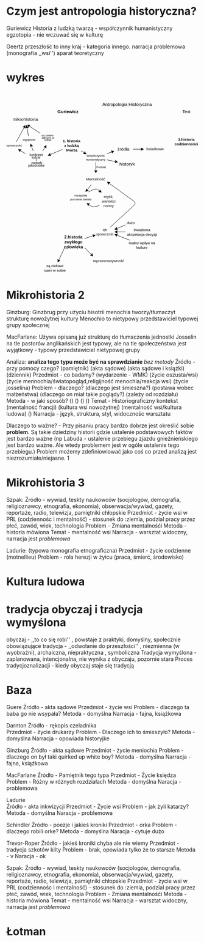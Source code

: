 # Czym jest antropologia historyczna? 
Guriewicz
Historia z ludzką twarzą - współczynnik humanistyczny
egzotopia - nie wczuwać się w kulturę

Geertz
przeszłość to inny kraj - kategoria innego.
narracja problemowa (monografia ,,wsi'')
aparat teoretyczny

# wykres 
<svg xmlns="http://www.w3.org/2000/svg" style="cursor:pointer;max-width:100%;max-height:490px;" xmlns:xlink="http://www.w3.org/1999/xlink" version="1.1" width="518px" viewBox="-0.5 -0.5 518 490" content="&lt;mxfile&gt;&#10;  &lt;diagram id=&quot;Hi7lBlctnwFlsOAV_O0D&quot; name=&quot;Page-1&quot;&gt;&#10;    &lt;mxGraphModel dx=&quot;888&quot; dy=&quot;766&quot; grid=&quot;1&quot; gridSize=&quot;10&quot; guides=&quot;1&quot; tooltips=&quot;1&quot; connect=&quot;1&quot; arrows=&quot;1&quot; fold=&quot;1&quot; page=&quot;1&quot; pageScale=&quot;1&quot; pageWidth=&quot;850&quot; pageHeight=&quot;1100&quot; math=&quot;0&quot; shadow=&quot;0&quot;&gt;&#10;      &lt;root&gt;&#10;        &lt;mxCell id=&quot;0&quot; /&gt;&#10;        &lt;mxCell id=&quot;1&quot; parent=&quot;0&quot; /&gt;&#10;        &lt;mxCell id=&quot;2&quot; value=&quot;Antropologia Historyczna&quot; style=&quot;text;html=1;align=center;verticalAlign=middle;whiteSpace=wrap;rounded=0;&quot; parent=&quot;1&quot; vertex=&quot;1&quot;&gt;&#10;          &lt;mxGeometry x=&quot;345&quot; y=&quot;290&quot; width=&quot;140&quot; height=&quot;70&quot; as=&quot;geometry&quot; /&gt;&#10;        &lt;/mxCell&gt;&#10;        &lt;mxCell id=&quot;4&quot; value=&quot;&amp;lt;b&amp;gt;Guriewicz&amp;lt;span style=&amp;quot;font-family: monospace; font-size: 0px; text-align: start; text-wrap-mode: nowrap;&amp;quot;&amp;gt;%3CmxGraphModel%3E%3Croot%3E%3CmxCell%20id%3D%220%22%2F%3E%3CmxCell%20id%3D%221%22%20parent%3D%220%22%2F%3E%3CmxCell%20id%3D%222%22%20value%3D%22Text%22%20style%3D%22text%3Bhtml%3D1%3Balign%3Dcenter%3BverticalAlign%3Dmiddle%3BwhiteSpace%3Dwrap%3Brounded%3D0%3B%22%20vertex%3D%221%22%20parent%3D%221%22%3E%3CmxGeometry%20x%3D%22230%22%20y%3D%22380%22%20width%3D%2260%22%20height%3D%2230%22%20as%3D%22geometry%22%2F%3E%3C%2FmxCell%3E%3C%2Froot%3E%3C%2FmxGraphModel%3E&amp;lt;/span&amp;gt;&amp;lt;/b&amp;gt;&quot; style=&quot;text;html=1;align=center;verticalAlign=middle;whiteSpace=wrap;rounded=0;&quot; parent=&quot;1&quot; vertex=&quot;1&quot;&gt;&#10;          &lt;mxGeometry x=&quot;225&quot; y=&quot;330&quot; width=&quot;60&quot; height=&quot;30&quot; as=&quot;geometry&quot; /&gt;&#10;        &lt;/mxCell&gt;&#10;        &lt;mxCell id=&quot;5&quot; value=&quot;Text&quot; style=&quot;text;html=1;align=center;verticalAlign=middle;whiteSpace=wrap;rounded=0;&quot; parent=&quot;1&quot; vertex=&quot;1&quot;&gt;&#10;          &lt;mxGeometry x=&quot;545&quot; y=&quot;330&quot; width=&quot;60&quot; height=&quot;30&quot; as=&quot;geometry&quot; /&gt;&#10;        &lt;/mxCell&gt;&#10;        &lt;mxCell id=&quot;47&quot; style=&quot;edgeStyle=none;html=1;&quot; parent=&quot;1&quot; source=&quot;6&quot; target=&quot;49&quot; edge=&quot;1&quot;&gt;&#10;          &lt;mxGeometry relative=&quot;1&quot; as=&quot;geometry&quot;&gt;&#10;            &lt;mxPoint x=&quot;200&quot; y=&quot;470&quot; as=&quot;targetPoint&quot; /&gt;&#10;          &lt;/mxGeometry&gt;&#10;        &lt;/mxCell&gt;&#10;        &lt;mxCell id=&quot;6&quot; value=&quot;&amp;lt;font style=&amp;quot;font-size: 10px;&amp;quot;&amp;gt;&amp;lt;b&amp;gt;1. historia z ludzką twarzą&amp;lt;/b&amp;gt;&amp;lt;/font&amp;gt;&quot; style=&quot;text;html=1;align=center;verticalAlign=middle;whiteSpace=wrap;rounded=0;&quot; parent=&quot;1&quot; vertex=&quot;1&quot;&gt;&#10;          &lt;mxGeometry x=&quot;240&quot; y=&quot;420&quot; width=&quot;50&quot; height=&quot;30&quot; as=&quot;geometry&quot; /&gt;&#10;        &lt;/mxCell&gt;&#10;        &lt;mxCell id=&quot;17&quot; style=&quot;edgeStyle=none;html=1;&quot; parent=&quot;1&quot; source=&quot;8&quot; edge=&quot;1&quot;&gt;&#10;          &lt;mxGeometry relative=&quot;1&quot; as=&quot;geometry&quot;&gt;&#10;            &lt;mxPoint x=&quot;380&quot; y=&quot;450&quot; as=&quot;targetPoint&quot; /&gt;&#10;          &lt;/mxGeometry&gt;&#10;        &lt;/mxCell&gt;&#10;        &lt;mxCell id=&quot;19&quot; style=&quot;edgeStyle=none;html=1;&quot; parent=&quot;1&quot; source=&quot;8&quot; target=&quot;20&quot; edge=&quot;1&quot;&gt;&#10;          &lt;mxGeometry relative=&quot;1&quot; as=&quot;geometry&quot;&gt;&#10;            &lt;mxPoint x=&quot;390&quot; y=&quot;480&quot; as=&quot;targetPoint&quot; /&gt;&#10;          &lt;/mxGeometry&gt;&#10;        &lt;/mxCell&gt;&#10;        &lt;mxCell id=&quot;8&quot; value=&quot;&amp;lt;font style=&amp;quot;font-size: 8px;&amp;quot;&amp;gt;Współczynnik humanistyczny&amp;lt;/font&amp;gt;&quot; style=&quot;text;html=1;align=center;verticalAlign=middle;whiteSpace=wrap;rounded=0;&quot; parent=&quot;1&quot; vertex=&quot;1&quot;&gt;&#10;          &lt;mxGeometry x=&quot;300&quot; y=&quot;455&quot; width=&quot;60&quot; height=&quot;25&quot; as=&quot;geometry&quot; /&gt;&#10;        &lt;/mxCell&gt;&#10;        &lt;mxCell id=&quot;23&quot; style=&quot;edgeStyle=none;html=1;&quot; parent=&quot;1&quot; source=&quot;11&quot; target=&quot;24&quot; edge=&quot;1&quot;&gt;&#10;          &lt;mxGeometry relative=&quot;1&quot; as=&quot;geometry&quot;&gt;&#10;            &lt;mxPoint x=&quot;300&quot; y=&quot;570&quot; as=&quot;targetPoint&quot; /&gt;&#10;          &lt;/mxGeometry&gt;&#10;        &lt;/mxCell&gt;&#10;        &lt;mxCell id=&quot;11&quot; value=&quot;&amp;lt;font size=&amp;quot;1&amp;quot;&amp;gt;Mentalność&amp;lt;/font&amp;gt;&quot; style=&quot;text;html=1;align=center;verticalAlign=middle;whiteSpace=wrap;rounded=0;&quot; parent=&quot;1&quot; vertex=&quot;1&quot;&gt;&#10;          &lt;mxGeometry x=&quot;300&quot; y=&quot;510&quot; width=&quot;60&quot; height=&quot;30&quot; as=&quot;geometry&quot; /&gt;&#10;        &lt;/mxCell&gt;&#10;        &lt;mxCell id=&quot;16&quot; style=&quot;edgeStyle=none;html=1;exitX=0;exitY=0;exitDx=0;exitDy=0;&quot; parent=&quot;1&quot; source=&quot;12&quot; target=&quot;11&quot; edge=&quot;1&quot;&gt;&#10;          &lt;mxGeometry relative=&quot;1&quot; as=&quot;geometry&quot; /&gt;&#10;        &lt;/mxCell&gt;&#10;        &lt;mxCell id=&quot;12&quot; value=&quot;&amp;lt;font style=&amp;quot;font-size: 7px;&amp;quot;&amp;gt;Postulat&amp;lt;/font&amp;gt;&quot; style=&quot;text;html=1;align=center;verticalAlign=middle;whiteSpace=wrap;rounded=0;&quot; parent=&quot;1&quot; vertex=&quot;1&quot;&gt;&#10;          &lt;mxGeometry x=&quot;330&quot; y=&quot;480&quot; width=&quot;30&quot; height=&quot;30&quot; as=&quot;geometry&quot; /&gt;&#10;        &lt;/mxCell&gt;&#10;        &lt;mxCell id=&quot;15&quot; style=&quot;edgeStyle=none;html=1;entryX=0.081;entryY=0.135;entryDx=0;entryDy=0;entryPerimeter=0;&quot; parent=&quot;1&quot; source=&quot;6&quot; target=&quot;8&quot; edge=&quot;1&quot;&gt;&#10;          &lt;mxGeometry relative=&quot;1&quot; as=&quot;geometry&quot; /&gt;&#10;        &lt;/mxCell&gt;&#10;        &lt;mxCell id=&quot;21&quot; style=&quot;edgeStyle=none;html=1;&quot; parent=&quot;1&quot; source=&quot;18&quot; target=&quot;22&quot; edge=&quot;1&quot;&gt;&#10;          &lt;mxGeometry relative=&quot;1&quot; as=&quot;geometry&quot;&gt;&#10;            &lt;mxPoint x=&quot;470&quot; y=&quot;445&quot; as=&quot;targetPoint&quot; /&gt;&#10;          &lt;/mxGeometry&gt;&#10;        &lt;/mxCell&gt;&#10;        &lt;mxCell id=&quot;18&quot; value=&quot;źródła&quot; style=&quot;text;html=1;align=center;verticalAlign=middle;whiteSpace=wrap;rounded=0;&quot; parent=&quot;1&quot; vertex=&quot;1&quot;&gt;&#10;          &lt;mxGeometry x=&quot;380&quot; y=&quot;430&quot; width=&quot;50&quot; height=&quot;30&quot; as=&quot;geometry&quot; /&gt;&#10;        &lt;/mxCell&gt;&#10;        &lt;mxCell id=&quot;20&quot; value=&quot;historyk&quot; style=&quot;text;html=1;align=center;verticalAlign=middle;whiteSpace=wrap;rounded=0;&quot; parent=&quot;1&quot; vertex=&quot;1&quot;&gt;&#10;          &lt;mxGeometry x=&quot;390&quot; y=&quot;470&quot; width=&quot;50&quot; height=&quot;30&quot; as=&quot;geometry&quot; /&gt;&#10;        &lt;/mxCell&gt;&#10;        &lt;mxCell id=&quot;22&quot; value=&quot;&amp;lt;font style=&amp;quot;font-size: 9px;&amp;quot;&amp;gt;Świadkowie&amp;lt;/font&amp;gt;&quot; style=&quot;text;html=1;align=center;verticalAlign=middle;whiteSpace=wrap;rounded=0;&quot; parent=&quot;1&quot; vertex=&quot;1&quot;&gt;&#10;          &lt;mxGeometry x=&quot;460&quot; y=&quot;430&quot; width=&quot;60&quot; height=&quot;30&quot; as=&quot;geometry&quot; /&gt;&#10;        &lt;/mxCell&gt;&#10;        &lt;mxCell id=&quot;35&quot; style=&quot;edgeStyle=none;html=1;entryX=0.117;entryY=0.028;entryDx=0;entryDy=0;entryPerimeter=0;&quot; parent=&quot;1&quot; source=&quot;24&quot; target=&quot;29&quot; edge=&quot;1&quot;&gt;&#10;          &lt;mxGeometry relative=&quot;1&quot; as=&quot;geometry&quot;&gt;&#10;            &lt;Array as=&quot;points&quot;&gt;&#10;              &lt;mxPoint x=&quot;310&quot; y=&quot;560&quot; /&gt;&#10;              &lt;mxPoint x=&quot;330&quot; y=&quot;550&quot; /&gt;&#10;            &lt;/Array&gt;&#10;          &lt;/mxGeometry&gt;&#10;        &lt;/mxCell&gt;&#10;        &lt;mxCell id=&quot;24&quot; value=&quot;&amp;lt;font style=&amp;quot;font-size: 8px;&amp;quot;&amp;gt;narzędzie poznania świata&amp;lt;/font&amp;gt;&quot; style=&quot;text;html=1;align=center;verticalAlign=middle;whiteSpace=wrap;rounded=0;&quot; parent=&quot;1&quot; vertex=&quot;1&quot;&gt;&#10;          &lt;mxGeometry x=&quot;260&quot; y=&quot;560&quot; width=&quot;60&quot; height=&quot;30&quot; as=&quot;geometry&quot; /&gt;&#10;        &lt;/mxCell&gt;&#10;        &lt;mxCell id=&quot;29&quot; value=&quot;&amp;lt;font style=&amp;quot;font-size: 10px;&amp;quot;&amp;gt;myśli,&amp;lt;/font&amp;gt;&amp;lt;div&amp;gt;&amp;lt;font style=&amp;quot;font-size: 10px;&amp;quot;&amp;gt;wartości&amp;lt;/font&amp;gt;&amp;lt;/div&amp;gt;&amp;lt;div&amp;gt;&amp;lt;font style=&amp;quot;font-size: 10px;&amp;quot;&amp;gt;normy&amp;lt;/font&amp;gt;&amp;lt;/div&amp;gt;&quot; style=&quot;text;html=1;align=center;verticalAlign=middle;whiteSpace=wrap;rounded=0;&quot; parent=&quot;1&quot; vertex=&quot;1&quot;&gt;&#10;          &lt;mxGeometry x=&quot;340&quot; y=&quot;560&quot; width=&quot;50&quot; height=&quot;50&quot; as=&quot;geometry&quot; /&gt;&#10;        &lt;/mxCell&gt;&#10;        &lt;mxCell id=&quot;33&quot; style=&quot;edgeStyle=none;html=1;entryX=0.75;entryY=1;entryDx=0;entryDy=0;&quot; parent=&quot;1&quot; source=&quot;29&quot; target=&quot;24&quot; edge=&quot;1&quot;&gt;&#10;          &lt;mxGeometry relative=&quot;1&quot; as=&quot;geometry&quot;&gt;&#10;            &lt;Array as=&quot;points&quot;&gt;&#10;              &lt;mxPoint x=&quot;330&quot; y=&quot;600&quot; /&gt;&#10;              &lt;mxPoint x=&quot;320&quot; y=&quot;600&quot; /&gt;&#10;            &lt;/Array&gt;&#10;          &lt;/mxGeometry&gt;&#10;        &lt;/mxCell&gt;&#10;        &lt;mxCell id=&quot;52&quot; style=&quot;edgeStyle=none;html=1;&quot; parent=&quot;1&quot; source=&quot;49&quot; target=&quot;53&quot; edge=&quot;1&quot;&gt;&#10;          &lt;mxGeometry relative=&quot;1&quot; as=&quot;geometry&quot;&gt;&#10;            &lt;mxPoint x=&quot;160&quot; y=&quot;430&quot; as=&quot;targetPoint&quot; /&gt;&#10;          &lt;/mxGeometry&gt;&#10;        &lt;/mxCell&gt;&#10;        &lt;mxCell id=&quot;61&quot; style=&quot;edgeStyle=none;html=1;entryX=0.75;entryY=1;entryDx=0;entryDy=0;&quot; parent=&quot;1&quot; source=&quot;49&quot; target=&quot;58&quot; edge=&quot;1&quot;&gt;&#10;          &lt;mxGeometry relative=&quot;1&quot; as=&quot;geometry&quot; /&gt;&#10;        &lt;/mxCell&gt;&#10;        &lt;mxCell id=&quot;49&quot; value=&quot;&amp;lt;font style=&amp;quot;font-size: 9px; line-height: 80%;&amp;quot;&amp;gt;konkretni&amp;lt;/font&amp;gt;&amp;lt;div&amp;gt;&amp;lt;span style=&amp;quot;background-color: transparent; font-size: 9px; line-height: 80%;&amp;quot;&amp;gt;ludzie&amp;amp;nbsp;&amp;lt;/span&amp;gt;&amp;lt;div style=&amp;quot;line-height: 80%;&amp;quot;&amp;gt;&amp;lt;div&amp;gt;&amp;lt;font style=&amp;quot;font-size: 9px; line-height: 80%;&amp;quot;&amp;gt;+&amp;lt;/font&amp;gt;&amp;lt;/div&amp;gt;&amp;lt;div&amp;gt;&amp;lt;font style=&amp;quot;font-size: 9px; line-height: 80%;&amp;quot;&amp;gt;&amp;amp;nbsp;metody jakościowe&amp;lt;/font&amp;gt;&amp;lt;/div&amp;gt;&amp;lt;/div&amp;gt;&amp;lt;/div&amp;gt;&quot; style=&quot;text;html=1;align=center;verticalAlign=middle;whiteSpace=wrap;rounded=0;&quot; parent=&quot;1&quot; vertex=&quot;1&quot;&gt;&#10;          &lt;mxGeometry x=&quot;140&quot; y=&quot;450&quot; width=&quot;60&quot; height=&quot;50&quot; as=&quot;geometry&quot; /&gt;&#10;        &lt;/mxCell&gt;&#10;        &lt;mxCell id=&quot;64&quot; style=&quot;edgeStyle=none;html=1;&quot; parent=&quot;1&quot; source=&quot;53&quot; target=&quot;62&quot; edge=&quot;1&quot;&gt;&#10;          &lt;mxGeometry relative=&quot;1&quot; as=&quot;geometry&quot; /&gt;&#10;        &lt;/mxCell&gt;&#10;        &lt;mxCell id=&quot;53&quot; value=&quot;&amp;lt;font style=&amp;quot;font-size: 8px;&amp;quot;&amp;gt;wyjątkowi&amp;lt;/font&amp;gt;&quot; style=&quot;text;html=1;align=center;verticalAlign=middle;whiteSpace=wrap;rounded=0;&quot; parent=&quot;1&quot; vertex=&quot;1&quot;&gt;&#10;          &lt;mxGeometry x=&quot;130&quot; y=&quot;410&quot; width=&quot;40&quot; height=&quot;20&quot; as=&quot;geometry&quot; /&gt;&#10;        &lt;/mxCell&gt;&#10;        &lt;mxCell id=&quot;63&quot; style=&quot;edgeStyle=none;html=1;entryX=0.5;entryY=1;entryDx=0;entryDy=0;&quot; parent=&quot;1&quot; source=&quot;58&quot; target=&quot;62&quot; edge=&quot;1&quot;&gt;&#10;          &lt;mxGeometry relative=&quot;1&quot; as=&quot;geometry&quot; /&gt;&#10;        &lt;/mxCell&gt;&#10;        &lt;mxCell id=&quot;58&quot; value=&quot;&amp;lt;font style=&amp;quot;font-size: 8px;&amp;quot;&amp;gt;sprawczość&amp;lt;/font&amp;gt;&quot; style=&quot;text;html=1;align=center;verticalAlign=middle;whiteSpace=wrap;rounded=0;&quot; parent=&quot;1&quot; vertex=&quot;1&quot;&gt;&#10;          &lt;mxGeometry x=&quot;90&quot; y=&quot;425&quot; width=&quot;40&quot; height=&quot;20&quot; as=&quot;geometry&quot; /&gt;&#10;        &lt;/mxCell&gt;&#10;        &lt;mxCell id=&quot;65&quot; style=&quot;edgeStyle=none;html=1;entryX=0.554;entryY=0.968;entryDx=0;entryDy=0;entryPerimeter=0;&quot; parent=&quot;1&quot; source=&quot;59&quot; target=&quot;62&quot; edge=&quot;1&quot;&gt;&#10;          &lt;mxGeometry relative=&quot;1&quot; as=&quot;geometry&quot; /&gt;&#10;        &lt;/mxCell&gt;&#10;        &lt;mxCell id=&quot;59&quot; value=&quot;&amp;lt;span style=&amp;quot;background-color: transparent; font-size: 8px; line-height: 80%;&amp;quot;&amp;gt;są celem&amp;lt;/span&amp;gt;&amp;lt;div style=&amp;quot;line-height: 80%;&amp;quot;&amp;gt;&amp;lt;span style=&amp;quot;background-color: transparent; font-size: 8px; line-height: 80%;&amp;quot;&amp;gt;&amp;amp;nbsp;samym w&amp;lt;/span&amp;gt;&amp;lt;/div&amp;gt;&amp;lt;div style=&amp;quot;line-height: 80%;&amp;quot;&amp;gt;&amp;lt;span style=&amp;quot;background-color: transparent; font-size: 8px; line-height: 80%;&amp;quot;&amp;gt;&amp;amp;nbsp;sobie&amp;lt;/span&amp;gt;&amp;lt;/div&amp;gt;&quot; style=&quot;text;html=1;align=center;verticalAlign=middle;whiteSpace=wrap;rounded=0;&quot; parent=&quot;1&quot; vertex=&quot;1&quot;&gt;&#10;          &lt;mxGeometry x=&quot;180&quot; y=&quot;390&quot; width=&quot;40&quot; height=&quot;50&quot; as=&quot;geometry&quot; /&gt;&#10;        &lt;/mxCell&gt;&#10;        &lt;mxCell id=&quot;60&quot; style=&quot;edgeStyle=none;html=1;entryX=0.423;entryY=0.881;entryDx=0;entryDy=0;entryPerimeter=0;&quot; parent=&quot;1&quot; source=&quot;49&quot; target=&quot;59&quot; edge=&quot;1&quot;&gt;&#10;          &lt;mxGeometry relative=&quot;1&quot; as=&quot;geometry&quot; /&gt;&#10;        &lt;/mxCell&gt;&#10;        &lt;mxCell id=&quot;62&quot; value=&quot;mikrohistoria&quot; style=&quot;text;html=1;align=center;verticalAlign=middle;whiteSpace=wrap;rounded=0;&quot; parent=&quot;1&quot; vertex=&quot;1&quot;&gt;&#10;          &lt;mxGeometry x=&quot;100&quot; y=&quot;350&quot; width=&quot;80&quot; height=&quot;30&quot; as=&quot;geometry&quot; /&gt;&#10;        &lt;/mxCell&gt;&#10;        &lt;mxCell id=&quot;69&quot; style=&quot;edgeStyle=none;html=1;&quot; parent=&quot;1&quot; source=&quot;66&quot; target=&quot;70&quot; edge=&quot;1&quot;&gt;&#10;          &lt;mxGeometry relative=&quot;1&quot; as=&quot;geometry&quot;&gt;&#10;            &lt;mxPoint x=&quot;340&quot; y=&quot;680&quot; as=&quot;targetPoint&quot; /&gt;&#10;          &lt;/mxGeometry&gt;&#10;        &lt;/mxCell&gt;&#10;        &lt;mxCell id=&quot;82&quot; style=&quot;edgeStyle=none;html=1;entryX=0.032;entryY=0.122;entryDx=0;entryDy=0;exitX=1;exitY=1;exitDx=0;exitDy=0;entryPerimeter=0;&quot; parent=&quot;1&quot; source=&quot;66&quot; target=&quot;81&quot; edge=&quot;1&quot;&gt;&#10;          &lt;mxGeometry relative=&quot;1&quot; as=&quot;geometry&quot; /&gt;&#10;        &lt;/mxCell&gt;&#10;        &lt;mxCell id=&quot;84&quot; style=&quot;edgeStyle=none;html=1;exitX=0.078;exitY=1.066;exitDx=0;exitDy=0;exitPerimeter=0;&quot; parent=&quot;1&quot; source=&quot;66&quot; target=&quot;85&quot; edge=&quot;1&quot;&gt;&#10;          &lt;mxGeometry relative=&quot;1&quot; as=&quot;geometry&quot;&gt;&#10;            &lt;mxPoint x=&quot;230&quot; y=&quot;760&quot; as=&quot;targetPoint&quot; /&gt;&#10;          &lt;/mxGeometry&gt;&#10;        &lt;/mxCell&gt;&#10;        &lt;mxCell id=&quot;66&quot; value=&quot;&amp;lt;font style=&amp;quot;font-size: 11px;&amp;quot;&amp;gt;&amp;lt;b&amp;gt;2.historia zwykłego człowieka&amp;lt;/b&amp;gt;&amp;lt;/font&amp;gt;&quot; style=&quot;text;html=1;align=center;verticalAlign=middle;whiteSpace=wrap;rounded=0;&quot; parent=&quot;1&quot; vertex=&quot;1&quot;&gt;&#10;          &lt;mxGeometry x=&quot;240&quot; y=&quot;680&quot; width=&quot;60&quot; height=&quot;30&quot; as=&quot;geometry&quot; /&gt;&#10;        &lt;/mxCell&gt;&#10;        &lt;mxCell id=&quot;70&quot; value=&quot;&amp;lt;font style=&amp;quot;font-size: 9px;&amp;quot;&amp;gt;Ich sprawczość&amp;lt;/font&amp;gt;&quot; style=&quot;text;html=1;align=center;verticalAlign=middle;whiteSpace=wrap;rounded=0;&quot; parent=&quot;1&quot; vertex=&quot;1&quot;&gt;&#10;          &lt;mxGeometry x=&quot;330&quot; y=&quot;655&quot; width=&quot;50&quot; height=&quot;25&quot; as=&quot;geometry&quot; /&gt;&#10;        &lt;/mxCell&gt;&#10;        &lt;mxCell id=&quot;76&quot; style=&quot;edgeStyle=none;html=1;entryX=1;entryY=0.25;entryDx=0;entryDy=0;&quot; parent=&quot;1&quot; source=&quot;73&quot; target=&quot;70&quot; edge=&quot;1&quot;&gt;&#10;          &lt;mxGeometry relative=&quot;1&quot; as=&quot;geometry&quot; /&gt;&#10;        &lt;/mxCell&gt;&#10;        &lt;mxCell id=&quot;73&quot; value=&quot;&amp;lt;font size=&amp;quot;1&amp;quot;&amp;gt;dużo&amp;lt;/font&amp;gt;&amp;lt;span style=&amp;quot;font-family: monospace; font-size: 0px; text-align: start; text-wrap-mode: nowrap;&amp;quot;&amp;gt;%3CmxGraphModel%3E%3Croot%3E%3CmxCell%20id%3D%220%22%2F%3E%3CmxCell%20id%3D%221%22%20parent%3D%220%22%2F%3E%3CmxCell%20id%3D%222%22%20value%3D%22%26lt%3Bfont%20style%3D%26quot%3Bfont-size%3A%209px%3B%26quot%3B%26gt%3BIch%20sprawczo%C5%9B%C4%87%26lt%3B%2Ffont%26gt%3B%22%20style%3D%22text%3Bhtml%3D1%3Balign%3Dcenter%3BverticalAlign%3Dmiddle%3BwhiteSpace%3Dwrap%3Brounded%3D0%3B%22%20vertex%3D%221%22%20parent%3D%221%22%3E%3CmxGeometry%20x%3D%22330%22%20y%3D%22655%22%20width%3D%2250%22%20height%3D%2225%22%20as%3D%22geometry%22%2F%3E%3C%2FmxCell%3E%3C%2Froot%3E%3C%2FmxGraphModel%3E&amp;lt;/span&amp;gt;&quot; style=&quot;text;html=1;align=center;verticalAlign=middle;whiteSpace=wrap;rounded=0;&quot; parent=&quot;1&quot; vertex=&quot;1&quot;&gt;&#10;          &lt;mxGeometry x=&quot;410&quot; y=&quot;630&quot; width=&quot;30&quot; height=&quot;25&quot; as=&quot;geometry&quot; /&gt;&#10;        &lt;/mxCell&gt;&#10;        &lt;mxCell id=&quot;75&quot; style=&quot;edgeStyle=none;html=1;entryX=1;entryY=0.5;entryDx=0;entryDy=0;&quot; parent=&quot;1&quot; source=&quot;74&quot; target=&quot;70&quot; edge=&quot;1&quot;&gt;&#10;          &lt;mxGeometry relative=&quot;1&quot; as=&quot;geometry&quot; /&gt;&#10;        &lt;/mxCell&gt;&#10;        &lt;mxCell id=&quot;74&quot; value=&quot;&amp;lt;font size=&amp;quot;1&amp;quot;&amp;gt;świadoma akcpetacja decyzji&amp;lt;/font&amp;gt;&quot; style=&quot;text;html=1;align=center;verticalAlign=middle;whiteSpace=wrap;rounded=0;&quot; parent=&quot;1&quot; vertex=&quot;1&quot;&gt;&#10;          &lt;mxGeometry x=&quot;410&quot; y=&quot;655&quot; width=&quot;90&quot; height=&quot;25&quot; as=&quot;geometry&quot; /&gt;&#10;        &lt;/mxCell&gt;&#10;        &lt;mxCell id=&quot;80&quot; style=&quot;edgeStyle=none;html=1;entryX=1;entryY=0.75;entryDx=0;entryDy=0;&quot; parent=&quot;1&quot; source=&quot;77&quot; target=&quot;70&quot; edge=&quot;1&quot;&gt;&#10;          &lt;mxGeometry relative=&quot;1&quot; as=&quot;geometry&quot; /&gt;&#10;        &lt;/mxCell&gt;&#10;        &lt;mxCell id=&quot;77&quot; value=&quot;&amp;lt;font size=&amp;quot;1&amp;quot;&amp;gt;realny wpływ na kutlure&amp;lt;/font&amp;gt;&quot; style=&quot;text;html=1;align=center;verticalAlign=middle;whiteSpace=wrap;rounded=0;&quot; parent=&quot;1&quot; vertex=&quot;1&quot;&gt;&#10;          &lt;mxGeometry x=&quot;410&quot; y=&quot;690&quot; width=&quot;90&quot; height=&quot;25&quot; as=&quot;geometry&quot; /&gt;&#10;        &lt;/mxCell&gt;&#10;        &lt;mxCell id=&quot;81&quot; value=&quot;&amp;lt;font style=&amp;quot;font-size: 10px;&amp;quot;&amp;gt;reprezentatywność&amp;lt;/font&amp;gt;&quot; style=&quot;text;html=1;align=center;verticalAlign=middle;whiteSpace=wrap;rounded=0;&quot; parent=&quot;1&quot; vertex=&quot;1&quot;&gt;&#10;          &lt;mxGeometry x=&quot;320&quot; y=&quot;730&quot; width=&quot;90&quot; height=&quot;30&quot; as=&quot;geometry&quot; /&gt;&#10;        &lt;/mxCell&gt;&#10;        &lt;mxCell id=&quot;85&quot; value=&quot;&amp;lt;font style=&amp;quot;font-size: 10px;&amp;quot;&amp;gt;są ciekawi sami w sobie&amp;lt;/font&amp;gt;&quot; style=&quot;text;html=1;align=center;verticalAlign=middle;whiteSpace=wrap;rounded=0;&quot; parent=&quot;1&quot; vertex=&quot;1&quot;&gt;&#10;          &lt;mxGeometry x=&quot;190&quot; y=&quot;750&quot; width=&quot;60&quot; height=&quot;30&quot; as=&quot;geometry&quot; /&gt;&#10;        &lt;/mxCell&gt;&#10;        &lt;mxCell id=&quot;87&quot; style=&quot;edgeStyle=none;html=1;entryX=1;entryY=0.75;entryDx=0;entryDy=0;&quot; parent=&quot;1&quot; source=&quot;70&quot; target=&quot;11&quot; edge=&quot;1&quot;&gt;&#10;          &lt;mxGeometry relative=&quot;1&quot; as=&quot;geometry&quot;&gt;&#10;            &lt;Array as=&quot;points&quot;&gt;&#10;              &lt;mxPoint x=&quot;440&quot; y=&quot;590&quot; /&gt;&#10;            &lt;/Array&gt;&#10;          &lt;/mxGeometry&gt;&#10;        &lt;/mxCell&gt;&#10;        &lt;mxCell id=&quot;88&quot; value=&quot;&amp;lt;font style=&amp;quot;font-size: 10px;&amp;quot;&amp;gt;&amp;lt;b&amp;gt;3.historia codzienności&amp;lt;/b&amp;gt;&amp;lt;/font&amp;gt;&quot; style=&quot;text;html=1;align=center;verticalAlign=middle;whiteSpace=wrap;rounded=0;&quot; parent=&quot;1&quot; vertex=&quot;1&quot;&gt;&#10;          &lt;mxGeometry x=&quot;545&quot; y=&quot;410&quot; width=&quot;60&quot; height=&quot;30&quot; as=&quot;geometry&quot; /&gt;&#10;        &lt;/mxCell&gt;&#10;      &lt;/root&gt;&#10;    &lt;/mxGraphModel&gt;&#10;  &lt;/diagram&gt;&#10;&lt;/mxfile&gt;&#10;" onclick="(function(svg){var src=window.event.target||window.event.srcElement;while (src!=null&amp;&amp;src.nodeName.toLowerCase()!='a'){src=src.parentNode;}if(src==null){if(svg.wnd!=null&amp;&amp;!svg.wnd.closed){svg.wnd.focus();}else{var r=function(evt){if(evt.data=='ready'&amp;&amp;evt.source==svg.wnd){svg.wnd.postMessage(decodeURIComponent(svg.getAttribute('content')),'*');window.removeEventListener('message',r);}};window.addEventListener('message',r);svg.wnd=window.open('https://viewer.diagrams.net/?client=1&amp;page=0&amp;edit=_blank');}}})(this);"><defs/><g><g><rect x="256" y="0" width="140" height="70" fill="none" stroke="none" pointer-events="all"/></g><g><g transform="translate(-0.5 -0.5)"><switch><foreignObject style="overflow: visible; text-align: left;" pointer-events="none" width="100%" height="100%" requiredFeatures="http://www.w3.org/TR/SVG11/feature#Extensibility"><div xmlns="http://www.w3.org/1999/xhtml" style="display: flex; align-items: unsafe center; justify-content: unsafe center; width: 138px; height: 1px; padding-top: 35px; margin-left: 257px;"><div style="box-sizing: border-box; font-size: 0; text-align: center; color: #000000; "><div style="display: inline-block; font-size: 12px; font-family: &quot;Helvetica&quot;; color: light-dark(#000000, #ffffff); line-height: 1.2; pointer-events: all; white-space: normal; word-wrap: normal; ">Antropologia Historyczna</div></div></div></foreignObject><text x="326" y="39" fill="light-dark(#000000, #ffffff)" font-family="&quot;Helvetica&quot;" font-size="12px" text-anchor="middle">Antropologia Historyczna</text></switch></g></g><g><rect x="136" y="40" width="60" height="30" fill="none" stroke="none" pointer-events="all"/></g><g><g transform="translate(-0.5 -0.5)"><switch><foreignObject style="overflow: visible; text-align: left;" pointer-events="none" width="100%" height="100%" requiredFeatures="http://www.w3.org/TR/SVG11/feature#Extensibility"><div xmlns="http://www.w3.org/1999/xhtml" style="display: flex; align-items: unsafe center; justify-content: unsafe center; width: 58px; height: 1px; padding-top: 55px; margin-left: 137px;"><div style="box-sizing: border-box; font-size: 0; text-align: center; color: #000000; "><div style="display: inline-block; font-size: 12px; font-family: &quot;Helvetica&quot;; color: light-dark(#000000, #ffffff); line-height: 1.2; pointer-events: all; white-space: normal; word-wrap: normal; "><b>Guriewicz<span style="font-family: monospace; font-size: 0px; text-align: start; text-wrap-mode: nowrap;">%3CmxGraphModel%3E%3Croot%3E%3CmxCell%20id%3D%220%22%2F%3E%3CmxCell%20id%3D%221%22%20parent%3D%220%22%2F%3E%3CmxCell%20id%3D%222%22%20value%3D%22Text%22%20style%3D%22text%3Bhtml%3D1%3Balign%3Dcenter%3BverticalAlign%3Dmiddle%3BwhiteSpace%3Dwrap%3Brounded%3D0%3B%22%20vertex%3D%221%22%20parent%3D%221%22%3E%3CmxGeometry%20x%3D%22230%22%20y%3D%22380%22%20width%3D%2260%22%20height%3D%2230%22%20as%3D%22geometry%22%2F%3E%3C%2FmxCell%3E%3C%2Froot%3E%3C%2FmxGraphModel%3E</span></b></div></div></div></foreignObject><text x="166" y="59" fill="light-dark(#000000, #ffffff)" font-family="&quot;Helvetica&quot;" font-size="12px" text-anchor="middle">Guriewicz%...</text></switch></g></g><g><rect x="456" y="40" width="60" height="30" fill="none" stroke="none" pointer-events="all"/></g><g><g transform="translate(-0.5 -0.5)"><switch><foreignObject style="overflow: visible; text-align: left;" pointer-events="none" width="100%" height="100%" requiredFeatures="http://www.w3.org/TR/SVG11/feature#Extensibility"><div xmlns="http://www.w3.org/1999/xhtml" style="display: flex; align-items: unsafe center; justify-content: unsafe center; width: 58px; height: 1px; padding-top: 55px; margin-left: 457px;"><div style="box-sizing: border-box; font-size: 0; text-align: center; color: #000000; "><div style="display: inline-block; font-size: 12px; font-family: &quot;Helvetica&quot;; color: light-dark(#000000, #ffffff); line-height: 1.2; pointer-events: all; white-space: normal; word-wrap: normal; ">Text</div></div></div></foreignObject><text x="486" y="59" fill="light-dark(#000000, #ffffff)" font-family="&quot;Helvetica&quot;" font-size="12px" text-anchor="middle">Text</text></switch></g></g><g><path d="M 151 155.53 L 116.87 169.9" fill="none" stroke="#000000" stroke-miterlimit="10" pointer-events="stroke" style="stroke: light-dark(rgb(0, 0, 0), rgb(255, 255, 255));"/><path d="M 112.03 171.93 L 117.12 165.99 L 116.87 169.9 L 119.84 172.44 Z" fill="#000000" stroke="#000000" stroke-miterlimit="10" pointer-events="all" style="fill: light-dark(rgb(0, 0, 0), rgb(255, 255, 255)); stroke: light-dark(rgb(0, 0, 0), rgb(255, 255, 255));"/></g><g><rect x="151" y="130" width="50" height="30" fill="none" stroke="none" pointer-events="all"/></g><g><g transform="translate(-0.5 -0.5)"><switch><foreignObject style="overflow: visible; text-align: left;" pointer-events="none" width="100%" height="100%" requiredFeatures="http://www.w3.org/TR/SVG11/feature#Extensibility"><div xmlns="http://www.w3.org/1999/xhtml" style="display: flex; align-items: unsafe center; justify-content: unsafe center; width: 48px; height: 1px; padding-top: 145px; margin-left: 152px;"><div style="box-sizing: border-box; font-size: 0; text-align: center; color: #000000; "><div style="display: inline-block; font-size: 12px; font-family: &quot;Helvetica&quot;; color: light-dark(#000000, #ffffff); line-height: 1.2; pointer-events: all; white-space: normal; word-wrap: normal; "><font style="font-size: 10px;"><b>1. historia z ludzką twarzą</b></font></div></div></div></foreignObject><text x="176" y="149" fill="light-dark(#000000, #ffffff)" font-family="&quot;Helvetica&quot;" font-size="12px" text-anchor="middle">1. histo...</text></switch></g></g><g><path d="M 271 167 L 284.99 162.1" fill="none" stroke="#000000" stroke-miterlimit="10" pointer-events="stroke" style="stroke: light-dark(rgb(0, 0, 0), rgb(255, 255, 255));"/><path d="M 289.94 160.37 L 284.49 165.99 L 284.99 162.1 L 282.18 159.38 Z" fill="#000000" stroke="#000000" stroke-miterlimit="10" pointer-events="all" style="fill: light-dark(rgb(0, 0, 0), rgb(255, 255, 255)); stroke: light-dark(rgb(0, 0, 0), rgb(255, 255, 255));"/></g><g><path d="M 271 183.68 L 294.76 188.57" fill="none" stroke="#000000" stroke-miterlimit="10" pointer-events="stroke" style="stroke: light-dark(rgb(0, 0, 0), rgb(255, 255, 255));"/><path d="M 299.9 189.63 L 292.34 191.64 L 294.76 188.57 L 293.75 184.79 Z" fill="#000000" stroke="#000000" stroke-miterlimit="10" pointer-events="all" style="fill: light-dark(rgb(0, 0, 0), rgb(255, 255, 255)); stroke: light-dark(rgb(0, 0, 0), rgb(255, 255, 255));"/></g><g><rect x="211" y="165" width="60" height="25" fill="none" stroke="none" pointer-events="all"/></g><g><g transform="translate(-0.5 -0.5)"><switch><foreignObject style="overflow: visible; text-align: left;" pointer-events="none" width="100%" height="100%" requiredFeatures="http://www.w3.org/TR/SVG11/feature#Extensibility"><div xmlns="http://www.w3.org/1999/xhtml" style="display: flex; align-items: unsafe center; justify-content: unsafe center; width: 58px; height: 1px; padding-top: 178px; margin-left: 212px;"><div style="box-sizing: border-box; font-size: 0; text-align: center; color: #000000; "><div style="display: inline-block; font-size: 12px; font-family: &quot;Helvetica&quot;; color: light-dark(#000000, #ffffff); line-height: 1.2; pointer-events: all; white-space: normal; word-wrap: normal; "><font style="font-size: 8px;">Współczynnik humanistyczny</font></div></div></div></foreignObject><text x="241" y="181" fill="light-dark(#000000, #ffffff)" font-family="&quot;Helvetica&quot;" font-size="12px" text-anchor="middle">Współczynni...</text></switch></g></g><g><path d="M 229 250 L 216.98 265.03" fill="none" stroke="#000000" stroke-miterlimit="10" pointer-events="stroke" style="stroke: light-dark(rgb(0, 0, 0), rgb(255, 255, 255));"/><path d="M 213.7 269.13 L 215.34 261.47 L 216.98 265.03 L 220.8 265.85 Z" fill="#000000" stroke="#000000" stroke-miterlimit="10" pointer-events="all" style="fill: light-dark(rgb(0, 0, 0), rgb(255, 255, 255)); stroke: light-dark(rgb(0, 0, 0), rgb(255, 255, 255));"/></g><g><rect x="211" y="220" width="60" height="30" fill="none" stroke="none" pointer-events="all"/></g><g><g transform="translate(-0.5 -0.5)"><switch><foreignObject style="overflow: visible; text-align: left;" pointer-events="none" width="100%" height="100%" requiredFeatures="http://www.w3.org/TR/SVG11/feature#Extensibility"><div xmlns="http://www.w3.org/1999/xhtml" style="display: flex; align-items: unsafe center; justify-content: unsafe center; width: 58px; height: 1px; padding-top: 235px; margin-left: 212px;"><div style="box-sizing: border-box; font-size: 0; text-align: center; color: #000000; "><div style="display: inline-block; font-size: 12px; font-family: &quot;Helvetica&quot;; color: light-dark(#000000, #ffffff); line-height: 1.2; pointer-events: all; white-space: normal; word-wrap: normal; "><font size="1">Mentalność</font></div></div></div></foreignObject><text x="241" y="239" fill="light-dark(#000000, #ffffff)" font-family="&quot;Helvetica&quot;" font-size="12px" text-anchor="middle">Mentalność</text></switch></g></g><g><path d="M 241 190 L 241 213.63" fill="none" stroke="#000000" stroke-miterlimit="10" pointer-events="stroke" style="stroke: light-dark(rgb(0, 0, 0), rgb(255, 255, 255));"/><path d="M 241 218.88 L 237.5 211.88 L 241 213.63 L 244.5 211.88 Z" fill="#000000" stroke="#000000" stroke-miterlimit="10" pointer-events="all" style="fill: light-dark(rgb(0, 0, 0), rgb(255, 255, 255)); stroke: light-dark(rgb(0, 0, 0), rgb(255, 255, 255));"/></g><g><rect x="241" y="190" width="30" height="30" fill="none" stroke="none" pointer-events="all"/></g><g><g transform="translate(-0.5 -0.5)"><switch><foreignObject style="overflow: visible; text-align: left;" pointer-events="none" width="100%" height="100%" requiredFeatures="http://www.w3.org/TR/SVG11/feature#Extensibility"><div xmlns="http://www.w3.org/1999/xhtml" style="display: flex; align-items: unsafe center; justify-content: unsafe center; width: 28px; height: 1px; padding-top: 205px; margin-left: 242px;"><div style="box-sizing: border-box; font-size: 0; text-align: center; color: #000000; "><div style="display: inline-block; font-size: 12px; font-family: &quot;Helvetica&quot;; color: light-dark(#000000, #ffffff); line-height: 1.2; pointer-events: all; white-space: normal; word-wrap: normal; "><font style="font-size: 7px;">Postulat</font></div></div></div></foreignObject><text x="256" y="209" fill="light-dark(#000000, #ffffff)" font-family="&quot;Helvetica&quot;" font-size="12px" text-anchor="middle">Postu...</text></switch></g></g><g><path d="M 201 159.66 L 210.37 165.15" fill="none" stroke="#000000" stroke-miterlimit="10" pointer-events="stroke" style="stroke: light-dark(rgb(0, 0, 0), rgb(255, 255, 255));"/><path d="M 214.9 167.81 L 207.09 167.29 L 210.37 165.15 L 210.63 161.25 Z" fill="#000000" stroke="#000000" stroke-miterlimit="10" pointer-events="all" style="fill: light-dark(rgb(0, 0, 0), rgb(255, 255, 255)); stroke: light-dark(rgb(0, 0, 0), rgb(255, 255, 255));"/></g><g><path d="M 341 155 L 364.63 155" fill="none" stroke="#000000" stroke-miterlimit="10" pointer-events="stroke" style="stroke: light-dark(rgb(0, 0, 0), rgb(255, 255, 255));"/><path d="M 369.88 155 L 362.88 158.5 L 364.63 155 L 362.88 151.5 Z" fill="#000000" stroke="#000000" stroke-miterlimit="10" pointer-events="all" style="fill: light-dark(rgb(0, 0, 0), rgb(255, 255, 255)); stroke: light-dark(rgb(0, 0, 0), rgb(255, 255, 255));"/></g><g><rect x="291" y="140" width="50" height="30" fill="none" stroke="none" pointer-events="all"/></g><g><g transform="translate(-0.5 -0.5)"><switch><foreignObject style="overflow: visible; text-align: left;" pointer-events="none" width="100%" height="100%" requiredFeatures="http://www.w3.org/TR/SVG11/feature#Extensibility"><div xmlns="http://www.w3.org/1999/xhtml" style="display: flex; align-items: unsafe center; justify-content: unsafe center; width: 48px; height: 1px; padding-top: 155px; margin-left: 292px;"><div style="box-sizing: border-box; font-size: 0; text-align: center; color: #000000; "><div style="display: inline-block; font-size: 12px; font-family: &quot;Helvetica&quot;; color: light-dark(#000000, #ffffff); line-height: 1.2; pointer-events: all; white-space: normal; word-wrap: normal; ">źródła</div></div></div></foreignObject><text x="316" y="159" fill="light-dark(#000000, #ffffff)" font-family="&quot;Helvetica&quot;" font-size="12px" text-anchor="middle">źródła</text></switch></g></g><g><rect x="301" y="180" width="50" height="30" fill="none" stroke="none" pointer-events="all"/></g><g><g transform="translate(-0.5 -0.5)"><switch><foreignObject style="overflow: visible; text-align: left;" pointer-events="none" width="100%" height="100%" requiredFeatures="http://www.w3.org/TR/SVG11/feature#Extensibility"><div xmlns="http://www.w3.org/1999/xhtml" style="display: flex; align-items: unsafe center; justify-content: unsafe center; width: 48px; height: 1px; padding-top: 195px; margin-left: 302px;"><div style="box-sizing: border-box; font-size: 0; text-align: center; color: #000000; "><div style="display: inline-block; font-size: 12px; font-family: &quot;Helvetica&quot;; color: light-dark(#000000, #ffffff); line-height: 1.2; pointer-events: all; white-space: normal; word-wrap: normal; ">historyk</div></div></div></foreignObject><text x="326" y="199" fill="light-dark(#000000, #ffffff)" font-family="&quot;Helvetica&quot;" font-size="12px" text-anchor="middle">historyk</text></switch></g></g><g><rect x="371" y="140" width="60" height="30" fill="none" stroke="none" pointer-events="all"/></g><g><g transform="translate(-0.5 -0.5)"><switch><foreignObject style="overflow: visible; text-align: left;" pointer-events="none" width="100%" height="100%" requiredFeatures="http://www.w3.org/TR/SVG11/feature#Extensibility"><div xmlns="http://www.w3.org/1999/xhtml" style="display: flex; align-items: unsafe center; justify-content: unsafe center; width: 58px; height: 1px; padding-top: 155px; margin-left: 372px;"><div style="box-sizing: border-box; font-size: 0; text-align: center; color: #000000; "><div style="display: inline-block; font-size: 12px; font-family: &quot;Helvetica&quot;; color: light-dark(#000000, #ffffff); line-height: 1.2; pointer-events: all; white-space: normal; word-wrap: normal; "><font style="font-size: 9px;">Świadkowie</font></div></div></div></foreignObject><text x="401" y="159" fill="light-dark(#000000, #ffffff)" font-family="&quot;Helvetica&quot;" font-size="12px" text-anchor="middle">Świadkowie</text></switch></g></g><g><path d="M 221 270 L 232.06 264.47 Q 241 260 246.34 263.84 L 251.68 267.68" fill="none" stroke="#000000" stroke-miterlimit="10" pointer-events="stroke" style="stroke: light-dark(rgb(0, 0, 0), rgb(255, 255, 255));"/><path d="M 255.94 270.75 L 248.22 269.5 L 251.68 267.68 L 252.3 263.82 Z" fill="#000000" stroke="#000000" stroke-miterlimit="10" pointer-events="all" style="fill: light-dark(rgb(0, 0, 0), rgb(255, 255, 255)); stroke: light-dark(rgb(0, 0, 0), rgb(255, 255, 255));"/></g><g><rect x="171" y="270" width="60" height="30" fill="none" stroke="none" pointer-events="all"/></g><g><g transform="translate(-0.5 -0.5)"><switch><foreignObject style="overflow: visible; text-align: left;" pointer-events="none" width="100%" height="100%" requiredFeatures="http://www.w3.org/TR/SVG11/feature#Extensibility"><div xmlns="http://www.w3.org/1999/xhtml" style="display: flex; align-items: unsafe center; justify-content: unsafe center; width: 58px; height: 1px; padding-top: 285px; margin-left: 172px;"><div style="box-sizing: border-box; font-size: 0; text-align: center; color: #000000; "><div style="display: inline-block; font-size: 12px; font-family: &quot;Helvetica&quot;; color: light-dark(#000000, #ffffff); line-height: 1.2; pointer-events: all; white-space: normal; word-wrap: normal; "><font style="font-size: 8px;">narzędzie poznania świata</font></div></div></div></foreignObject><text x="201" y="289" fill="light-dark(#000000, #ffffff)" font-family="&quot;Helvetica&quot;" font-size="12px" text-anchor="middle">narzędzie p...</text></switch></g></g><g><rect x="251" y="270" width="50" height="50" fill="none" stroke="none" pointer-events="all"/></g><g><g transform="translate(-0.5 -0.5)"><switch><foreignObject style="overflow: visible; text-align: left;" pointer-events="none" width="100%" height="100%" requiredFeatures="http://www.w3.org/TR/SVG11/feature#Extensibility"><div xmlns="http://www.w3.org/1999/xhtml" style="display: flex; align-items: unsafe center; justify-content: unsafe center; width: 48px; height: 1px; padding-top: 295px; margin-left: 252px;"><div style="box-sizing: border-box; font-size: 0; text-align: center; color: #000000; "><div style="display: inline-block; font-size: 12px; font-family: &quot;Helvetica&quot;; color: light-dark(#000000, #ffffff); line-height: 1.2; pointer-events: all; white-space: normal; word-wrap: normal; "><font style="font-size: 10px;">myśli,</font><div><font style="font-size: 10px;">wartości</font></div><div><font style="font-size: 10px;">normy</font></div></div></div></div></foreignObject><text x="276" y="299" fill="light-dark(#000000, #ffffff)" font-family="&quot;Helvetica&quot;" font-size="12px" text-anchor="middle">myśli,...</text></switch></g></g><g><path d="M 251 305.71 L 246 307.86 Q 241 310 236 310 L 233.5 310 Q 231 310 226.15 306.77 L 221.3 303.53" fill="none" stroke="#000000" stroke-miterlimit="10" pointer-events="stroke" style="stroke: light-dark(rgb(0, 0, 0), rgb(255, 255, 255));"/><path d="M 216.93 300.62 L 224.7 301.59 L 221.3 303.53 L 220.81 307.42 Z" fill="#000000" stroke="#000000" stroke-miterlimit="10" pointer-events="all" style="fill: light-dark(rgb(0, 0, 0), rgb(255, 255, 255)); stroke: light-dark(rgb(0, 0, 0), rgb(255, 255, 255));"/></g><g><path d="M 71.91 160 L 66.81 145.98" fill="none" stroke="#000000" stroke-miterlimit="10" pointer-events="stroke" style="stroke: light-dark(rgb(0, 0, 0), rgb(255, 255, 255));"/><path d="M 65.02 141.05 L 70.7 146.43 L 66.81 145.98 L 64.12 148.83 Z" fill="#000000" stroke="#000000" stroke-miterlimit="10" pointer-events="all" style="fill: light-dark(rgb(0, 0, 0), rgb(255, 255, 255)); stroke: light-dark(rgb(0, 0, 0), rgb(255, 255, 255));"/></g><g><path d="M 51 167 L 36.46 158.28" fill="none" stroke="#000000" stroke-miterlimit="10" pointer-events="stroke" style="stroke: light-dark(rgb(0, 0, 0), rgb(255, 255, 255));"/><path d="M 31.96 155.58 L 39.76 156.18 L 36.46 158.28 L 36.16 162.18 Z" fill="#000000" stroke="#000000" stroke-miterlimit="10" pointer-events="all" style="fill: light-dark(rgb(0, 0, 0), rgb(255, 255, 255)); stroke: light-dark(rgb(0, 0, 0), rgb(255, 255, 255));"/></g><g><rect x="51" y="160" width="60" height="50" fill="none" stroke="none" pointer-events="all"/></g><g><g transform="translate(-0.5 -0.5)"><switch><foreignObject style="overflow: visible; text-align: left;" pointer-events="none" width="100%" height="100%" requiredFeatures="http://www.w3.org/TR/SVG11/feature#Extensibility"><div xmlns="http://www.w3.org/1999/xhtml" style="display: flex; align-items: unsafe center; justify-content: unsafe center; width: 58px; height: 1px; padding-top: 185px; margin-left: 52px;"><div style="box-sizing: border-box; font-size: 0; text-align: center; color: #000000; "><div style="display: inline-block; font-size: 12px; font-family: &quot;Helvetica&quot;; color: light-dark(#000000, #ffffff); line-height: 1.2; pointer-events: all; white-space: normal; word-wrap: normal; "><font style="font-size: 9px; line-height: 80%;">konkretni</font><div><span style="background-color: transparent; font-size: 9px; line-height: 80%;">ludzie </span><div style="line-height: 80%;"><div><font style="font-size: 9px; line-height: 80%;">+</font></div><div><font style="font-size: 9px; line-height: 80%;"> metody jakościowe</font></div></div></div></div></div></div></foreignObject><text x="81" y="189" fill="light-dark(#000000, #ffffff)" font-family="&quot;Helvetica&quot;" font-size="12px" text-anchor="middle">konkretni...</text></switch></g></g><g><path d="M 59.18 120 L 54.87 96.27" fill="none" stroke="#000000" stroke-miterlimit="10" pointer-events="stroke" style="stroke: light-dark(rgb(0, 0, 0), rgb(255, 255, 255));"/><path d="M 53.93 91.1 L 58.62 97.36 L 54.87 96.27 L 51.74 98.61 Z" fill="#000000" stroke="#000000" stroke-miterlimit="10" pointer-events="all" style="fill: light-dark(rgb(0, 0, 0), rgb(255, 255, 255)); stroke: light-dark(rgb(0, 0, 0), rgb(255, 255, 255));"/></g><g><rect x="41" y="120" width="40" height="20" fill="none" stroke="none" pointer-events="all"/></g><g><g transform="translate(-0.5 -0.5)"><switch><foreignObject style="overflow: visible; text-align: left;" pointer-events="none" width="100%" height="100%" requiredFeatures="http://www.w3.org/TR/SVG11/feature#Extensibility"><div xmlns="http://www.w3.org/1999/xhtml" style="display: flex; align-items: unsafe center; justify-content: unsafe center; width: 38px; height: 1px; padding-top: 130px; margin-left: 42px;"><div style="box-sizing: border-box; font-size: 0; text-align: center; color: #000000; "><div style="display: inline-block; font-size: 12px; font-family: &quot;Helvetica&quot;; color: light-dark(#000000, #ffffff); line-height: 1.2; pointer-events: all; white-space: normal; word-wrap: normal; "><font style="font-size: 8px;">wyjątkowi</font></div></div></div></foreignObject><text x="61" y="134" fill="light-dark(#000000, #ffffff)" font-family="&quot;Helvetica&quot;" font-size="12px" text-anchor="middle">wyjątko...</text></switch></g></g><g><path d="M 26.45 135 L 47.95 95.59" fill="none" stroke="#000000" stroke-miterlimit="10" pointer-events="stroke" style="stroke: light-dark(rgb(0, 0, 0), rgb(255, 255, 255));"/><path d="M 50.46 90.98 L 50.19 98.8 L 47.95 95.59 L 44.04 95.45 Z" fill="#000000" stroke="#000000" stroke-miterlimit="10" pointer-events="all" style="fill: light-dark(rgb(0, 0, 0), rgb(255, 255, 255)); stroke: light-dark(rgb(0, 0, 0), rgb(255, 255, 255));"/></g><g><rect x="1" y="135" width="40" height="20" fill="none" stroke="none" pointer-events="all"/></g><g><g transform="translate(-0.5 -0.5)"><switch><foreignObject style="overflow: visible; text-align: left;" pointer-events="none" width="100%" height="100%" requiredFeatures="http://www.w3.org/TR/SVG11/feature#Extensibility"><div xmlns="http://www.w3.org/1999/xhtml" style="display: flex; align-items: unsafe center; justify-content: unsafe center; width: 38px; height: 1px; padding-top: 145px; margin-left: 2px;"><div style="box-sizing: border-box; font-size: 0; text-align: center; color: #000000; "><div style="display: inline-block; font-size: 12px; font-family: &quot;Helvetica&quot;; color: light-dark(#000000, #ffffff); line-height: 1.2; pointer-events: all; white-space: normal; word-wrap: normal; "><font style="font-size: 8px;">sprawczość</font></div></div></div></foreignObject><text x="21" y="149" fill="light-dark(#000000, #ffffff)" font-family="&quot;Helvetica&quot;" font-size="12px" text-anchor="middle">sprawc...</text></switch></g></g><g><path d="M 91 112.08 L 60.67 92.49" fill="none" stroke="#000000" stroke-miterlimit="10" pointer-events="stroke" style="stroke: light-dark(rgb(0, 0, 0), rgb(255, 255, 255));"/><path d="M 56.26 89.65 L 64.04 90.5 L 60.67 92.49 L 60.24 96.38 Z" fill="#000000" stroke="#000000" stroke-miterlimit="10" pointer-events="all" style="fill: light-dark(rgb(0, 0, 0), rgb(255, 255, 255)); stroke: light-dark(rgb(0, 0, 0), rgb(255, 255, 255));"/></g><g><rect x="91" y="100" width="40" height="50" fill="none" stroke="none" pointer-events="all"/></g><g><g transform="translate(-0.5 -0.5)"><switch><foreignObject style="overflow: visible; text-align: left;" pointer-events="none" width="100%" height="100%" requiredFeatures="http://www.w3.org/TR/SVG11/feature#Extensibility"><div xmlns="http://www.w3.org/1999/xhtml" style="display: flex; align-items: unsafe center; justify-content: unsafe center; width: 38px; height: 1px; padding-top: 125px; margin-left: 92px;"><div style="box-sizing: border-box; font-size: 0; text-align: center; color: #000000; "><div style="display: inline-block; font-size: 12px; font-family: &quot;Helvetica&quot;; color: light-dark(#000000, #ffffff); line-height: 1.2; pointer-events: all; white-space: normal; word-wrap: normal; "><span style="background-color: transparent; font-size: 8px; line-height: 80%;">są celem</span><div style="line-height: 80%;"><span style="background-color: transparent; font-size: 8px; line-height: 80%;"> samym w</span></div><div style="line-height: 80%;"><span style="background-color: transparent; font-size: 8px; line-height: 80%;"> sobie</span></div></div></div></div></foreignObject><text x="111" y="129" fill="light-dark(#000000, #ffffff)" font-family="&quot;Helvetica&quot;" font-size="12px" text-anchor="middle">są cele...</text></switch></g></g><g><path d="M 97.43 160 L 104.42 149.37" fill="none" stroke="#000000" stroke-miterlimit="10" pointer-events="stroke" style="stroke: light-dark(rgb(0, 0, 0), rgb(255, 255, 255));"/><path d="M 107.31 144.98 L 106.39 152.76 L 104.42 149.37 L 100.54 148.91 Z" fill="#000000" stroke="#000000" stroke-miterlimit="10" pointer-events="all" style="fill: light-dark(rgb(0, 0, 0), rgb(255, 255, 255)); stroke: light-dark(rgb(0, 0, 0), rgb(255, 255, 255));"/></g><g><rect x="11" y="60" width="80" height="30" fill="none" stroke="none" pointer-events="all"/></g><g><g transform="translate(-0.5 -0.5)"><switch><foreignObject style="overflow: visible; text-align: left;" pointer-events="none" width="100%" height="100%" requiredFeatures="http://www.w3.org/TR/SVG11/feature#Extensibility"><div xmlns="http://www.w3.org/1999/xhtml" style="display: flex; align-items: unsafe center; justify-content: unsafe center; width: 78px; height: 1px; padding-top: 75px; margin-left: 12px;"><div style="box-sizing: border-box; font-size: 0; text-align: center; color: #000000; "><div style="display: inline-block; font-size: 12px; font-family: &quot;Helvetica&quot;; color: light-dark(#000000, #ffffff); line-height: 1.2; pointer-events: all; white-space: normal; word-wrap: normal; ">mikrohistoria</div></div></div></foreignObject><text x="51" y="79" fill="light-dark(#000000, #ffffff)" font-family="&quot;Helvetica&quot;" font-size="12px" text-anchor="middle">mikrohistoria</text></switch></g></g><g><path d="M 211 395.29 L 234.94 387.55" fill="none" stroke="#000000" stroke-miterlimit="10" pointer-events="stroke" style="stroke: light-dark(rgb(0, 0, 0), rgb(255, 255, 255));"/><path d="M 239.94 385.93 L 234.35 391.42 L 234.94 387.55 L 232.2 384.76 Z" fill="#000000" stroke="#000000" stroke-miterlimit="10" pointer-events="all" style="fill: light-dark(rgb(0, 0, 0), rgb(255, 255, 255)); stroke: light-dark(rgb(0, 0, 0), rgb(255, 255, 255));"/></g><g><path d="M 211 420 L 229.45 439.08" fill="none" stroke="#000000" stroke-miterlimit="10" pointer-events="stroke" style="stroke: light-dark(rgb(0, 0, 0), rgb(255, 255, 255));"/><path d="M 233.1 442.86 L 225.72 440.26 L 229.45 439.08 L 230.75 435.39 Z" fill="#000000" stroke="#000000" stroke-miterlimit="10" pointer-events="all" style="fill: light-dark(rgb(0, 0, 0), rgb(255, 255, 255)); stroke: light-dark(rgb(0, 0, 0), rgb(255, 255, 255));"/></g><g><path d="M 155.68 421.98 L 140.67 454.23" fill="none" stroke="#000000" stroke-miterlimit="10" pointer-events="stroke" style="stroke: light-dark(rgb(0, 0, 0), rgb(255, 255, 255));"/><path d="M 138.45 458.99 L 138.24 451.16 L 140.67 454.23 L 144.58 454.12 Z" fill="#000000" stroke="#000000" stroke-miterlimit="10" pointer-events="all" style="fill: light-dark(rgb(0, 0, 0), rgb(255, 255, 255)); stroke: light-dark(rgb(0, 0, 0), rgb(255, 255, 255));"/></g><g><rect x="151" y="390" width="60" height="30" fill="none" stroke="none" pointer-events="all"/></g><g><g transform="translate(-0.5 -0.5)"><switch><foreignObject style="overflow: visible; text-align: left;" pointer-events="none" width="100%" height="100%" requiredFeatures="http://www.w3.org/TR/SVG11/feature#Extensibility"><div xmlns="http://www.w3.org/1999/xhtml" style="display: flex; align-items: unsafe center; justify-content: unsafe center; width: 58px; height: 1px; padding-top: 405px; margin-left: 152px;"><div style="box-sizing: border-box; font-size: 0; text-align: center; color: #000000; "><div style="display: inline-block; font-size: 12px; font-family: &quot;Helvetica&quot;; color: light-dark(#000000, #ffffff); line-height: 1.2; pointer-events: all; white-space: normal; word-wrap: normal; "><font style="font-size: 11px;"><b>2.historia zwykłego człowieka</b></font></div></div></div></foreignObject><text x="181" y="409" fill="light-dark(#000000, #ffffff)" font-family="&quot;Helvetica&quot;" font-size="12px" text-anchor="middle">2.historia...</text></switch></g></g><g><rect x="241" y="365" width="50" height="25" fill="none" stroke="none" pointer-events="all"/></g><g><g transform="translate(-0.5 -0.5)"><switch><foreignObject style="overflow: visible; text-align: left;" pointer-events="none" width="100%" height="100%" requiredFeatures="http://www.w3.org/TR/SVG11/feature#Extensibility"><div xmlns="http://www.w3.org/1999/xhtml" style="display: flex; align-items: unsafe center; justify-content: unsafe center; width: 48px; height: 1px; padding-top: 378px; margin-left: 242px;"><div style="box-sizing: border-box; font-size: 0; text-align: center; color: #000000; "><div style="display: inline-block; font-size: 12px; font-family: &quot;Helvetica&quot;; color: light-dark(#000000, #ffffff); line-height: 1.2; pointer-events: all; white-space: normal; word-wrap: normal; "><font style="font-size: 9px;">Ich sprawczość</font></div></div></div></foreignObject><text x="266" y="381" fill="light-dark(#000000, #ffffff)" font-family="&quot;Helvetica&quot;" font-size="12px" text-anchor="middle">Ich spra...</text></switch></g></g><g><path d="M 321 358.75 L 296.88 368.8" fill="none" stroke="#000000" stroke-miterlimit="10" pointer-events="stroke" style="stroke: light-dark(rgb(0, 0, 0), rgb(255, 255, 255));"/><path d="M 292.03 370.82 L 297.15 364.9 L 296.88 368.8 L 299.84 371.36 Z" fill="#000000" stroke="#000000" stroke-miterlimit="10" pointer-events="all" style="fill: light-dark(rgb(0, 0, 0), rgb(255, 255, 255)); stroke: light-dark(rgb(0, 0, 0), rgb(255, 255, 255));"/></g><g><rect x="321" y="340" width="30" height="25" fill="none" stroke="none" pointer-events="all"/></g><g><g transform="translate(-0.5 -0.5)"><switch><foreignObject style="overflow: visible; text-align: left;" pointer-events="none" width="100%" height="100%" requiredFeatures="http://www.w3.org/TR/SVG11/feature#Extensibility"><div xmlns="http://www.w3.org/1999/xhtml" style="display: flex; align-items: unsafe center; justify-content: unsafe center; width: 28px; height: 1px; padding-top: 353px; margin-left: 322px;"><div style="box-sizing: border-box; font-size: 0; text-align: center; color: #000000; "><div style="display: inline-block; font-size: 12px; font-family: &quot;Helvetica&quot;; color: light-dark(#000000, #ffffff); line-height: 1.2; pointer-events: all; white-space: normal; word-wrap: normal; "><font size="1">dużo</font><span style="font-family: monospace; font-size: 0px; text-align: start; text-wrap-mode: nowrap;">%3CmxGraphModel%3E%3Croot%3E%3CmxCell%20id%3D%220%22%2F%3E%3CmxCell%20id%3D%221%22%20parent%3D%220%22%2F%3E%3CmxCell%20id%3D%222%22%20value%3D%22%26lt%3Bfont%20style%3D%26quot%3Bfont-size%3A%209px%3B%26quot%3B%26gt%3BIch%20sprawczo%C5%9B%C4%87%26lt%3B%2Ffont%26gt%3B%22%20style%3D%22text%3Bhtml%3D1%3Balign%3Dcenter%3BverticalAlign%3Dmiddle%3BwhiteSpace%3Dwrap%3Brounded%3D0%3B%22%20vertex%3D%221%22%20parent%3D%221%22%3E%3CmxGeometry%20x%3D%22330%22%20y%3D%22655%22%20width%3D%2250%22%20height%3D%2225%22%20as%3D%22geometry%22%2F%3E%3C%2FmxCell%3E%3C%2Froot%3E%3C%2FmxGraphModel%3E</span></div></div></div></foreignObject><text x="336" y="356" fill="light-dark(#000000, #ffffff)" font-family="&quot;Helvetica&quot;" font-size="12px" text-anchor="middle">dużo%3...</text></switch></g></g><g><path d="M 321 377.5 L 297.37 377.5" fill="none" stroke="#000000" stroke-miterlimit="10" pointer-events="stroke" style="stroke: light-dark(rgb(0, 0, 0), rgb(255, 255, 255));"/><path d="M 292.12 377.5 L 299.12 374 L 297.37 377.5 L 299.12 381 Z" fill="#000000" stroke="#000000" stroke-miterlimit="10" pointer-events="all" style="fill: light-dark(rgb(0, 0, 0), rgb(255, 255, 255)); stroke: light-dark(rgb(0, 0, 0), rgb(255, 255, 255));"/></g><g><rect x="321" y="365" width="90" height="25" fill="none" stroke="none" pointer-events="all"/></g><g><g transform="translate(-0.5 -0.5)"><switch><foreignObject style="overflow: visible; text-align: left;" pointer-events="none" width="100%" height="100%" requiredFeatures="http://www.w3.org/TR/SVG11/feature#Extensibility"><div xmlns="http://www.w3.org/1999/xhtml" style="display: flex; align-items: unsafe center; justify-content: unsafe center; width: 88px; height: 1px; padding-top: 378px; margin-left: 322px;"><div style="box-sizing: border-box; font-size: 0; text-align: center; color: #000000; "><div style="display: inline-block; font-size: 12px; font-family: &quot;Helvetica&quot;; color: light-dark(#000000, #ffffff); line-height: 1.2; pointer-events: all; white-space: normal; word-wrap: normal; "><font size="1">świadoma akcpetacja decyzji</font></div></div></div></foreignObject><text x="366" y="381" fill="light-dark(#000000, #ffffff)" font-family="&quot;Helvetica&quot;" font-size="12px" text-anchor="middle">świadoma akcpeta...</text></switch></g></g><g><path d="M 333.39 400 L 296.95 386.03" fill="none" stroke="#000000" stroke-miterlimit="10" pointer-events="stroke" style="stroke: light-dark(rgb(0, 0, 0), rgb(255, 255, 255));"/><path d="M 292.04 384.15 L 299.83 383.39 L 296.95 386.03 L 297.33 389.92 Z" fill="#000000" stroke="#000000" stroke-miterlimit="10" pointer-events="all" style="fill: light-dark(rgb(0, 0, 0), rgb(255, 255, 255)); stroke: light-dark(rgb(0, 0, 0), rgb(255, 255, 255));"/></g><g><rect x="321" y="400" width="90" height="25" fill="none" stroke="none" pointer-events="all"/></g><g><g transform="translate(-0.5 -0.5)"><switch><foreignObject style="overflow: visible; text-align: left;" pointer-events="none" width="100%" height="100%" requiredFeatures="http://www.w3.org/TR/SVG11/feature#Extensibility"><div xmlns="http://www.w3.org/1999/xhtml" style="display: flex; align-items: unsafe center; justify-content: unsafe center; width: 88px; height: 1px; padding-top: 413px; margin-left: 322px;"><div style="box-sizing: border-box; font-size: 0; text-align: center; color: #000000; "><div style="display: inline-block; font-size: 12px; font-family: &quot;Helvetica&quot;; color: light-dark(#000000, #ffffff); line-height: 1.2; pointer-events: all; white-space: normal; word-wrap: normal; "><font size="1">realny wpływ na kutlure</font></div></div></div></foreignObject><text x="366" y="416" fill="light-dark(#000000, #ffffff)" font-family="&quot;Helvetica&quot;" font-size="12px" text-anchor="middle">realny wpływ na...</text></switch></g></g><g><rect x="231" y="440" width="90" height="30" fill="none" stroke="none" pointer-events="all"/></g><g><g transform="translate(-0.5 -0.5)"><switch><foreignObject style="overflow: visible; text-align: left;" pointer-events="none" width="100%" height="100%" requiredFeatures="http://www.w3.org/TR/SVG11/feature#Extensibility"><div xmlns="http://www.w3.org/1999/xhtml" style="display: flex; align-items: unsafe center; justify-content: unsafe center; width: 88px; height: 1px; padding-top: 455px; margin-left: 232px;"><div style="box-sizing: border-box; font-size: 0; text-align: center; color: #000000; "><div style="display: inline-block; font-size: 12px; font-family: &quot;Helvetica&quot;; color: light-dark(#000000, #ffffff); line-height: 1.2; pointer-events: all; white-space: normal; word-wrap: normal; "><font style="font-size: 10px;">reprezentatywność</font></div></div></div></foreignObject><text x="276" y="459" fill="light-dark(#000000, #ffffff)" font-family="&quot;Helvetica&quot;" font-size="12px" text-anchor="middle">reprezentatywno...</text></switch></g></g><g><rect x="101" y="460" width="60" height="30" fill="none" stroke="none" pointer-events="all"/></g><g><g transform="translate(-0.5 -0.5)"><switch><foreignObject style="overflow: visible; text-align: left;" pointer-events="none" width="100%" height="100%" requiredFeatures="http://www.w3.org/TR/SVG11/feature#Extensibility"><div xmlns="http://www.w3.org/1999/xhtml" style="display: flex; align-items: unsafe center; justify-content: unsafe center; width: 58px; height: 1px; padding-top: 475px; margin-left: 102px;"><div style="box-sizing: border-box; font-size: 0; text-align: center; color: #000000; "><div style="display: inline-block; font-size: 12px; font-family: &quot;Helvetica&quot;; color: light-dark(#000000, #ffffff); line-height: 1.2; pointer-events: all; white-space: normal; word-wrap: normal; "><font style="font-size: 10px;">są ciekawi sami w sobie</font></div></div></div></foreignObject><text x="131" y="479" fill="light-dark(#000000, #ffffff)" font-family="&quot;Helvetica&quot;" font-size="12px" text-anchor="middle">są ciekawi...</text></switch></g></g><g><path d="M 279.71 365 L 343.61 306.74 Q 351 300 342.88 294.16 L 276.17 246.22" fill="none" stroke="#000000" stroke-miterlimit="10" pointer-events="stroke" style="stroke: light-dark(rgb(0, 0, 0), rgb(255, 255, 255));"/><path d="M 271.91 243.15 L 279.63 244.4 L 276.17 246.22 L 275.55 250.08 Z" fill="#000000" stroke="#000000" stroke-miterlimit="10" pointer-events="all" style="fill: light-dark(rgb(0, 0, 0), rgb(255, 255, 255)); stroke: light-dark(rgb(0, 0, 0), rgb(255, 255, 255));"/></g><g><rect x="456" y="120" width="60" height="30" fill="none" stroke="none" pointer-events="all"/></g><g><g transform="translate(-0.5 -0.5)"><switch><foreignObject style="overflow: visible; text-align: left;" pointer-events="none" width="100%" height="100%" requiredFeatures="http://www.w3.org/TR/SVG11/feature#Extensibility"><div xmlns="http://www.w3.org/1999/xhtml" style="display: flex; align-items: unsafe center; justify-content: unsafe center; width: 58px; height: 1px; padding-top: 135px; margin-left: 457px;"><div style="box-sizing: border-box; font-size: 0; text-align: center; color: #000000; "><div style="display: inline-block; font-size: 12px; font-family: &quot;Helvetica&quot;; color: light-dark(#000000, #ffffff); line-height: 1.2; pointer-events: all; white-space: normal; word-wrap: normal; "><font style="font-size: 10px;"><b>3.historia codzienności</b></font></div></div></div></foreignObject><text x="486" y="139" fill="light-dark(#000000, #ffffff)" font-family="&quot;Helvetica&quot;" font-size="12px" text-anchor="middle">3.historia...</text></switch></g></g></g><switch><g requiredFeatures="http://www.w3.org/TR/SVG11/feature#Extensibility"/><a transform="translate(0,-5)" xlink:href="https://www.drawio.com/doc/faq/svg-export-text-problems" target="_blank"><text text-anchor="middle" font-size="10px" x="50%" y="100%">Text is not SVG - cannot display</text></a></switch></svg>

# Mikrohistoria 2 
Ginzburg:
Ginzbrug przy użyciu hisotrii menochia tworzy/tłumaczyt strukturę nowożytnej kultury
Menochio to nietypowy przedstawiciel typowej grupy społecznej

MacFarlane:
Używa opisaną już strukturę do tłumaczenia jednostki
Josselin na tle pastorów anglikańskich jest typowy, ale na tle społeczeństwa jest wyjątkowy - typowy przedstawiciel nietypowej grupy 

Analiza: **analiza tego typu może być na sprawdzianie** *bez metody*
Źródło - przy pomocy czego? (pamiętnik) (akta sądowe) (akta sądowe i książki) (dziennik)
Przedmiot - co badamy? (wydarzenie - WMK) (życie oszusta/wsi) (życie mennochia/światopogląd,religijność menochia/reakcja wsi) (życie josselina)
Problem - dlaczego? (dlaczego jest śmieszna?) (postawa wobec małżeństwa) (dlaczego on miał takie poglądy?) (zależy od rozdziału)
Metoda - w jaki sposób? () () () ()
Temat - Historiograficzny kontekst (mentalność francji) (kultura wsi nowożytnej) (mentalność wsi/kultura ludowa) ()
Narracja - język, struktura, styl, widocznośc warsztatu 

Dlaczego to ważne? - Przy pisaniu pracy bardzo dobrze jest określić sobie **problem**. Są takie dziedziny historii gdzie ustalenie podstawowych faktów jest bardzo ważne (np Labuda - ustalenie przebiegu zjazdu gnieźnieńskiego jest bardzo ważne. Ale wtedy problemem jest w ogóle ustalenie tego przebiegu.) Problem możemy zdefiniowiować jako coś co przed analizą jest niezrozumiałe/niejasne. 
1

# Mikrohistoria 3
Szpak:
    Źródło - wywiad, teskty naukowców (socjologów, demografia, religioznawcy, etnografia, ekonomia), obserwacja/wywiad, gazety, reportaże, radio, telewizja, pamiętniki chłopskie
    Przedmiot - życie wsi w PRL (codziennośc i mentalność) - stosunek do :ziemia, podzial pracy przez płeć, zawód, wiek, technologia
    Problem - Zmiana mentalnośći
    Metoda - historia mówiona
    Temat - mentalność wsi
    Narracja - warsztat widoczny, narracja jest *problemowa*

Ladurie: (typowa monografia etnograficzna)
    Przedmiot - życie codzienne (motnellieu)
    Problem - rola herezji w żyicu (praca, śmierć, środowisko)

# Kultura ludowa

# tradycja obyczaj i tradycja wymyślona
obyczaj - ,,to co się robi'' , powstaje z praktyki, domyślny, społecznie obowiązujące
tradycja - ,,odwołanie do przeszłości'' , niezmienna (w wyobraźni), archaiczna, niepraktyczna , symboliczna
Tradycja wymyślona - zaplanowana, intencjonalna, nie wynika z obyczaju, pozornie stara
Proces tradycjoznalizacji - kiedy obyczaj staje się tradycją

# Baza 
Guere
    Źródło - akta sądowe 
    Przedmiot - życie wsi
    Problem - dlaczego ta baba go nie wsypała?
    Metoda - domyślna
    Narracja - fajna, książkowa 

Darnton
    Źródło - rękopis czeladnika  
    Przedmiot - życie drukarzy
    Problem - Dlaczego ich to śmieszyło? 
    Metoda - domyślna
    Narracja - opowiada historyjke 

Ginzburg 
    Źródło - akta sądowe 
    Przedmiot - życie meniochia
    Problem - dlaczego on był taki quirked up white boy?
    Metoda - domyślna
    Narracja - fajna, książkowa

MacFarlane
    Źródło - Pamiętnik tego typa 
    Przedmiot - Życie księdza
    Problem - Różny w różnych rozdziałach
    Metoda - domyślna
    Naracja - problemowa

Ladurie  
    Źródło - akta inkwizycji 
    Przedmiot - Życie wsi
    Problem - jak żyli katarzy? 
    Metoda - domyślna
    Naracja - problemowa

Schindler
    Źródło - poezje i jakieś kroniki
    Przedmiot - orka
    Problem - dlaczego robili orke? 
    Metoda - domyślna
    Naracja - cytuje dużo

Trevor-Roper 
    Źródło - jakieś kroniki chyba ale nie wiemy
    Przedmiot - tradycja szkotów kilty
    Problem - brak, opowiada tylko że to starsze
    Metoda - v
    Naracja - ok 

Szpak:
    Źródło - wywiad, teskty naukowców (socjologów, demografia, religioznawcy, etnografia, ekonomia), obserwacja/wywiad, gazety, reportaże, radio, telewizja, pamiętniki chłopskie
    Przedmiot - życie wsi w PRL (codziennośc i mentalność) - stosunek do :ziemia, podzial pracy przez płeć, zawód, wiek, technologia
    Problem - Zmiana mentalnośći
    Metoda - historia mówiona
    Temat - mentalność wsi
    Narracja - warsztat widoczny, narracja jest *problemowa*

# Łotman

